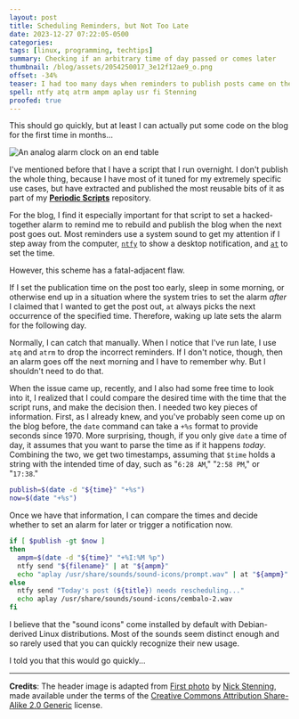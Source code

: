 ```yaml
---
layout: post
title: Scheduling Reminders, but Not Too Late
date: 2023-12-27 07:22:05-0500
categories:
tags: [linux, programming, techtips]
summary: Checking if an arbitrary time of day passed or comes later
thumbnail: /blog/assets/2054250017_3e12f12ae9_o.png
offset: -34%
teaser: I had too many days when reminders to publish posts came on the wrong day; this fixes that with some Linux magic.
spell: ntfy atq atrm ampm aplay usr fi Stenning
proofed: true
---
```


This should go quickly, but at least I can actually put some code on the blog for the first time in months...

![An analog alarm clock on an end table](/blog/assets/2054250017_3e12f12ae9_o.png "Wake up!")

I've mentioned before that I have a script that I run overnight.  I don't publish the whole thing, because I have most of it tuned for my extremely specific use cases, but have extracted and published the most reusable bits of it as part of my [**Periodic Scripts**](https://github.com/jcolag/periodic-scripts) repository.

For the blog, I find it especially important for that script to set a hacked-together alarm to remind me to rebuild and publish the blog when the next post goes out.  Most reminders use a system sound to get my attention if I step away from the computer, [`ntfy`](https://github.com/dschep/ntfy) to show a desktop notification, and [`at`](https://opensource.com/article/21/8/linux-at-command) to set the time.

However, this scheme has a fatal-adjacent flaw.

If I set the publication time on the post too early, sleep in some morning, or otherwise end up in a situation where the system tries to set the alarm *after* I claimed that I wanted to get the post out, `at` always picks the next occurrence of the specified time.  Therefore, waking up late sets the alarm for the following day.

Normally, I can catch that manually.  When I notice that I've run late, I use `atq` and `atrm` to drop the incorrect reminders.  If I don't notice, though, then an alarm goes off the next morning and I have to remember why.  But I shouldn't need to do that.

When the issue came up, recently, and I also had some free time to look into it, I realized that I could compare the desired time with the time that the script runs, and make the decision then.  I needed two key pieces of information.  First, as I already knew, and you've probably seen come up on the blog before, the `date` command can take a `+%s` format to provide seconds since 1970.  More surprising, though, if you only give `date` a time of day, it assumes that you want to parse the time as if it happens *today*.  Combining the two, we get two timestamps, assuming that `$time` holds a string with the intended time of day, such as "`6:28 AM`," "`2:58 PM`," or "`17:38`."

```sh
publish=$(date -d "${time}" "+%s")
now=$(date "+%s")
```

Once we have that information, I can compare the times and decide whether to set an alarm for later or trigger a notification now.

```sh
if [ $publish -gt $now ]
then
  ampm=$(date -d "${time}" "+%I:%M %p")
  ntfy send "${filename}" | at "${ampm}"
  echo "aplay /usr/share/sounds/sound-icons/prompt.wav" | at "${ampm}"
else
  ntfy send "Today's post (${title}) needs rescheduling..."
  echo aplay /usr/share/sounds/sound-icons/cembalo-2.wav
fi
```

I believe that the "sound icons" come installed by default with Debian-derived Linux distributions.  Most of the sounds seem distinct enough and so rarely used that you can quickly recognize their new usage.

I told you that this would go quickly...

* * *

**Credits**:  The header image is adapted from [First photo](https://www.flickr.com/photos/nickstenning/2054250017) by [Nick Stenning](https://www.flickr.com/photos/nickstenning/), made available under the terms of the [Creative Commons Attribution Share-Alike 2.0 Generic](https://creativecommons.org/licenses/by-sa/2.0/) license.
